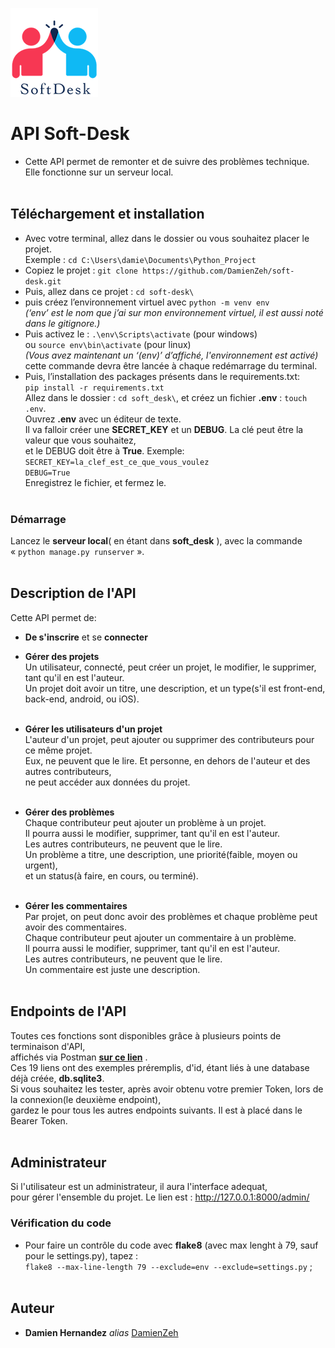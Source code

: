 ![Alt text](https://github.com/DamienZeh/soft-desk/blob/main/soft_desk/soft_desk/logo/logo.png)<br>

# API Soft-Desk

- Cette API permet de remonter et de suivre des problèmes technique.<br>
 Elle fonctionne sur un serveur local.<br><br>



## Téléchargement et installation 


- Avec votre terminal, allez dans le dossier ou vous souhaitez placer le projet.<br/> 
Exemple : ``cd C:\Users\damie\Documents\Python_Project``
- Copiez le projet : ``git clone https://github.com/DamienZeh/soft-desk.git``
- Puis, allez dans ce projet : ``cd soft-desk\``
- puis créez l’environnement virtuel avec  ``python -m venv env``<br/>
	_(‘env’ est le nom que j’ai sur mon environnement virtuel, il est aussi noté dans le gitignore.)_
- Puis activez le : ``.\env\Scripts\activate`` (pour windows)<br/>
ou ``source env\bin\activate`` (pour linux)<br/>
	_(Vous avez maintenant un ‘(env)’ d’affiché, l'environnement est activé)_<br>
cette commande devra être lancée à chaque redémarrage du terminal.
- Puis, l’installation  des packages présents dans le requirements.txt:<br> ``pip install -r requirements.txt``<br>
Allez dans le dossier : ``cd soft_desk\``, et créez un fichier **.env** : ``touch .env``.<br/>
Ouvrez **.env** avec un éditeur de texte.<br/>
Il va falloir créer une **SECRET_KEY** et un **DEBUG**. La clé peut être la valeur que vous souhaitez,<br/> et le DEBUG doit être à **True**.
Exemple:<br/>
``SECRET_KEY=la_clef_est_ce_que_vous_voulez``<br/>
``DEBUG=True``<br/>
Enregistrez le fichier, et fermez le.
<br/><br>

### Démarrage

Lancez le  **serveur local**( en étant dans **soft_desk** ), avec la commande « ``python manage.py runserver`` ».<br><br>

## Description de l'API
Cette API permet de:
- **De s'inscrire** et se **connecter**<br/>

- **Gérer des projets**<br/>
Un utilisateur, connecté, peut créer un projet, le modifier, le supprimer, tant qu'il en est l'auteur.<br/>
Un projet doit avoir un titre, une description, et un type(s'il est front-end, back-end, android, ou iOS).<br/><br/>

- **Gérer les utilisateurs d'un projet**<br/>
L'auteur d'un projet, peut ajouter ou supprimer des contributeurs pour ce même projet.<br/> Eux, ne peuvent que le lire. Et personne, en dehors de l'auteur et des autres contributeurs,<br/>
 ne peut accéder aux données du projet. <br/><br/>

- **Gérer des problèmes**<br/>
Chaque contributeur peut ajouter un problème à un projet.<br/>
Il pourra aussi le modifier, supprimer, tant qu'il en est l'auteur.<br/> Les autres contributeurs, ne peuvent que le lire.<br/>
Un problème a titre, une description, une priorité(faible, moyen ou urgent),<br/>
et un status(à faire, en cours, ou terminé).<br/><br/>

- **Gérer les commentaires**<br/>
Par projet, on peut donc avoir des problèmes et chaque problème peut avoir des commentaires.<br/>
Chaque contributeur peut ajouter un commentaire à un problème.<br/>
Il pourra aussi le modifier, supprimer, tant qu'il en est l'auteur.<br/> Les autres contributeurs, ne peuvent que le lire.<br/>
Un commentaire est juste une description.<br/><br/>


## Endpoints de l'API
Toutes ces fonctions sont disponibles grâce à plusieurs points de terminaison d'API,<br/>
 affichés via Postman [**sur ce lien**](https://www.postman.com/damndamn29/workspace/softdesk/folder/19809103-bbbbfe8f-c09e-44d4-b4f5-2d71389235f3?ctx=documentation/)
.<br/>
 Ces 19 liens ont des exemples préremplis, d'id, étant liés à une database déjà créée, **db.sqlite3**.<br/>
 Si vous souhaitez les tester, après avoir obtenu votre premier Token, lors de la connexion(le deuxième endpoint),<br/> gardez le pour tous les autres endpoints suivants. Il est à placé dans le Bearer Token.<br/><br/>

 ## Administrateur
 Si l'utilisateur est un administrateur, il aura l'interface adequat,<br/>
 pour gérer l'ensemble du projet. Le lien est :
 http://127.0.0.1:8000/admin/


### Vérification du code
- Pour faire un contrôle du code avec **flake8** (avec max lenght à 79, sauf pour le settings.py), tapez :<br/>
``flake8 --max-line-length 79 --exclude=env --exclude=settings.py`` ;<br/><br/>

## Auteur

* **Damien Hernandez** _alias_ [DamienZeh](https://damienhernandez.fr/)








